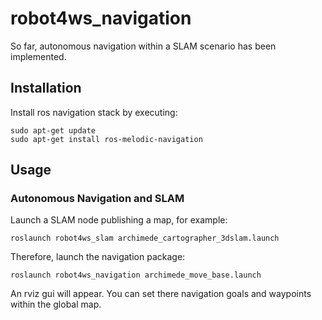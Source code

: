 # robot4ws_navigation
So far, autonomous navigation within a SLAM scenario has been implemented.

## Installation
Install ros navigation stack by executing:

```
sudo apt-get update
sudo apt-get install ros-melodic-navigation
```
## Usage

### Autonomous Navigation and SLAM
Launch a SLAM node publishing a map, for example:
```
roslaunch robot4ws_slam archimede_cartographer_3dslam.launch
```

Therefore, launch the navigation package:
```
roslaunch robot4ws_navigation archimede_move_base.launch
```

An rviz gui will appear. You can set there navigation goals and waypoints within the global map.